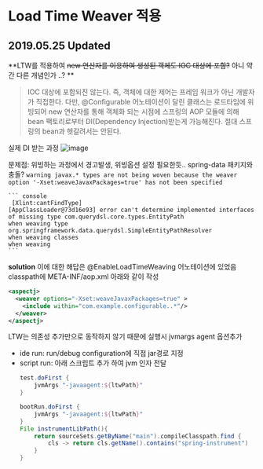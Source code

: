 # Load Time Weaver 적용


## 2019.05.25 Updated
  **LTW를 적용하여 ~~new 연산자를 이용하여 생성된 객체도 IOC 대상에 포함?~~ 아니 약간 다른 개념인가 ..? **
  > IOC 대상에 포함되진 않는다. 즉, 객체에 대한 제어는 프레임 워크가 아닌 개발자가 직접한다.
  다만, @Configurable 어노테이션이 달린 클래스는 로드타임에 위빙되어 new 연산자를 통해 객체화 되는 시점에 스프링의 AOP 모듈에 의해 bean 팩토리로부터 DI(Dependency Injection)받는게 가능해진다.
  절대 스프링의 bean과 헷갈려서는 안된다.
  
  
  실제 DI 받는 과정
  ![image](https://user-images.githubusercontent.com/25237661/58366604-cc47b800-7f0f-11e9-9f9c-d22e6a9846e8.png)
  
  
  문제점: 위빙하는 과정에서 경고발생, 위빙옵션 설정 필요한듯.. spring-data 패키지와 충돌?
    `warning javax.* types are not being woven because the weaver option '-Xset:weaveJavaxPackages=true' has not been specified`
    
    ``` console
     [Xlint:cantFindType]
    [AppClassLoader@73d16e93] error can't determine implemented interfaces of missing type com.querydsl.core.types.EntityPath
    when weaving type org.springframework.data.querydsl.SimpleEntityPathResolver
    when weaving classes 
    when weaving 
    ```
    
  **solution**
  이에 대한 해답은 @EnableLoadTimeWeaving 어노테이션에 있었음
  classpath에 META-INF/aop.xml 아래와 같이 작성
  
  ```xml
  <aspectj>
    <weaver options="-Xset:weaveJavaxPackages=true" >
      <include within="com.example.configurable..*"/>
    </weaver>
  </aspectj>
  ```
  
  LTW는 의존성 추가만으로 동작하지 않기 때문에 실행시 jvmargs agent 옵션추가
  
  - ide run: run/debug configuration에 직접 jar경로 지정
  - script run: 아래 스크립트 추가 하여 jvm 인자 전달
    ```gradle
    test.doFirst {
        jvmArgs "-javaagent:${ltwPath}"
    }
    
    bootRun.doFirst {
        jvmArgs "-javaagent:${ltwPath}"
    }
    File instrumentLibPath(){
        return sourceSets.getByName("main").compileClasspath.find {
            cls -> return cls.getName().contains("spring-instrument")
        }
    }
    ```
